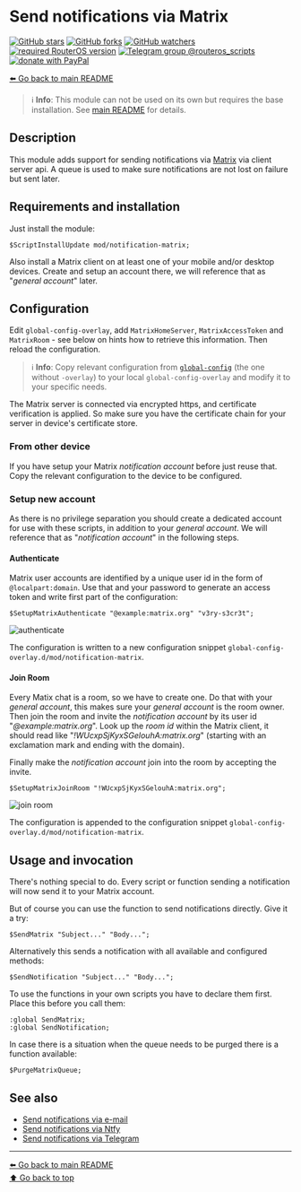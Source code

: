 Send notifications via Matrix
=============================

[![GitHub stars](https://img.shields.io/github/stars/eworm-de/routeros-scripts?logo=GitHub&style=flat&color=red)](https://github.com/eworm-de/routeros-scripts/stargazers)
[![GitHub forks](https://img.shields.io/github/forks/eworm-de/routeros-scripts?logo=GitHub&style=flat&color=green)](https://github.com/eworm-de/routeros-scripts/network)
[![GitHub watchers](https://img.shields.io/github/watchers/eworm-de/routeros-scripts?logo=GitHub&style=flat&color=blue)](https://github.com/eworm-de/routeros-scripts/watchers)
[![required RouterOS version](https://img.shields.io/badge/RouterOS-7.14-yellow?style=flat)](https://mikrotik.com/download/changelogs/)
[![Telegram group @routeros_scripts](https://img.shields.io/badge/Telegram-%40routeros__scripts-%2326A5E4?logo=telegram&style=flat)](https://t.me/routeros_scripts)
[![donate with PayPal](https://img.shields.io/badge/Like_it%3F-Donate!-orange?logo=githubsponsors&logoColor=orange&style=flat)](https://www.paypal.com/cgi-bin/webscr?cmd=_s-xclick&hosted_button_id=A4ZXBD6YS2W8J)

[⬅️ Go back to main README](../../README.md)

> ℹ️️ **Info**: This module can not be used on its own but requires the base
> installation. See [main README](../../README.md) for details.

Description
-----------

This module adds support for sending notifications via
[Matrix](https://matrix.org/) via client server api. A queue is used to
make sure notifications are not lost on failure but sent later.

Requirements and installation
-----------------------------

Just install the module:

    $ScriptInstallUpdate mod/notification-matrix;

Also install a Matrix client on at least one of your mobile and/or desktop
devices. Create and setup an account there, we will reference that as
"*general account*" later.

Configuration
-------------

Edit `global-config-overlay`, add `MatrixHomeServer`, `MatrixAccessToken` and
`MatrixRoom` - see below on hints how to retrieve this information. Then
reload the configuration.

> ℹ️ **Info**: Copy relevant configuration from
> [`global-config`](../../global-config.rsc) (the one without `-overlay`) to
> your local `global-config-overlay` and modify it to your specific needs.

The Matrix server is connected via encrypted https, and certificate
verification is applied. So make sure you have the certificate chain for
your server in device's certificate store.

### From other device

If you have setup your Matrix *notification account* before just reuse that.
Copy the relevant configuration to the device to be configured.

### Setup new account

As there is no privilege separation you should create a dedicated account
for use with these scripts, in addition to your *general account*.
We will reference that as "*notification account*" in the following steps.

#### Authenticate

Matrix user accounts are identified by a unique user id in the form of
`@localpart:domain`. Use that and your password to generate an access token
and write first part of the configuration:

    $SetupMatrixAuthenticate "@example:matrix.org" "v3ry-s3cr3t";

![authenticate](notification-matrix.d/01-authenticate.avif)

The configuration is written to a new configuration snippet
`global-config-overlay.d/mod/notification-matrix`.

#### Join Room

Every Matix chat is a room, so we have to create one. Do that with your
*general account*, this makes sure your *general account* is the room owner.
Then join the room and invite the *notification account* by its user id
"*@example:matrix.org*".
Look up the *room id* within the Matrix client, it should read like
"*!WUcxpSjKyxSGelouhA:matrix.org*" (starting with an exclamation mark and
ending with the domain).

Finally make the *notification account* join into the room by accepting
the invite.

    $SetupMatrixJoinRoom "!WUcxpSjKyxSGelouhA:matrix.org";

![join room](notification-matrix.d/02-join-room.avif)

The configuration is appended to the configuration snippet
`global-config-overlay.d/mod/notification-matrix`.

Usage and invocation
--------------------

There's nothing special to do. Every script or function sending a notification
will now send it to your Matrix account.

But of course you can use the function to send notifications directly. Give
it a try:

    $SendMatrix "Subject..." "Body...";

Alternatively this sends a notification with all available and configured
methods:

    $SendNotification "Subject..." "Body...";

To use the functions in your own scripts you have to declare them first.
Place this before you call them:

    :global SendMatrix;
    :global SendNotification;

In case there is a situation when the queue needs to be purged there is a
function available:

    $PurgeMatrixQueue;

See also
--------

* [Send notifications via e-mail](notification-email.md)
* [Send notifications via Ntfy](notification-ntfy.md)
* [Send notifications via Telegram](notification-telegram.md)

---
[⬅️ Go back to main README](../../README.md)  
[⬆️ Go back to top](#top)
